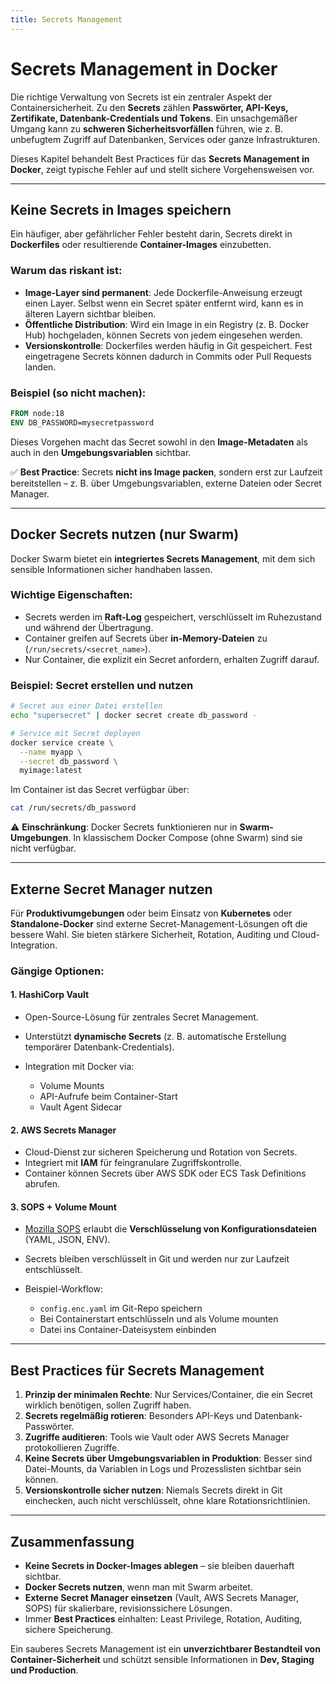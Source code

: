 ```yaml
---
title: Secrets Management
---
```

# Secrets Management in Docker

Die richtige Verwaltung von Secrets ist ein zentraler Aspekt der Containersicherheit. Zu den **Secrets** zählen **Passwörter, API-Keys, Zertifikate, Datenbank-Credentials und Tokens**. Ein unsachgemäßer Umgang kann zu **schweren Sicherheitsvorfällen** führen, wie z. B. unbefugtem Zugriff auf Datenbanken, Services oder ganze Infrastrukturen.

Dieses Kapitel behandelt Best Practices für das **Secrets Management in Docker**, zeigt typische Fehler auf und stellt sichere Vorgehensweisen vor.

---

## Keine Secrets in Images speichern

Ein häufiger, aber gefährlicher Fehler besteht darin, Secrets direkt in **Dockerfiles** oder resultierende **Container-Images** einzubetten.

### Warum das riskant ist:

* **Image-Layer sind permanent**: Jede Dockerfile-Anweisung erzeugt einen Layer. Selbst wenn ein Secret später entfernt wird, kann es in älteren Layern sichtbar bleiben.
* **Öffentliche Distribution**: Wird ein Image in ein Registry (z. B. Docker Hub) hochgeladen, können Secrets von jedem eingesehen werden.
* **Versionskontrolle**: Dockerfiles werden häufig in Git gespeichert. Fest eingetragene Secrets können dadurch in Commits oder Pull Requests landen.

### Beispiel (so **nicht** machen):

```dockerfile
FROM node:18
ENV DB_PASSWORD=mysecretpassword
```

Dieses Vorgehen macht das Secret sowohl in den **Image-Metadaten** als auch in den **Umgebungsvariablen** sichtbar.

✅ **Best Practice**: Secrets **nicht ins Image packen**, sondern erst zur Laufzeit bereitstellen – z. B. über Umgebungsvariablen, externe Dateien oder Secret Manager.

---

## Docker Secrets nutzen (nur Swarm)

Docker Swarm bietet ein **integriertes Secrets Management**, mit dem sich sensible Informationen sicher handhaben lassen.

### Wichtige Eigenschaften:

* Secrets werden im **Raft-Log** gespeichert, verschlüsselt im Ruhezustand und während der Übertragung.
* Container greifen auf Secrets über **in-Memory-Dateien** zu (`/run/secrets/<secret_name>`).
* Nur Container, die explizit ein Secret anfordern, erhalten Zugriff darauf.

### Beispiel: Secret erstellen und nutzen

```bash
# Secret aus einer Datei erstellen
echo "supersecret" | docker secret create db_password -

# Service mit Secret deployen
docker service create \
  --name myapp \
  --secret db_password \
  myimage:latest
```

Im Container ist das Secret verfügbar über:

```bash
cat /run/secrets/db_password
```

⚠️ **Einschränkung**: Docker Secrets funktionieren nur in **Swarm-Umgebungen**. In klassischem Docker Compose (ohne Swarm) sind sie nicht verfügbar.

---

## Externe Secret Manager nutzen

Für **Produktivumgebungen** oder beim Einsatz von **Kubernetes** oder **Standalone-Docker** sind externe Secret-Management-Lösungen oft die bessere Wahl. Sie bieten stärkere Sicherheit, Rotation, Auditing und Cloud-Integration.

### Gängige Optionen:

#### 1. **HashiCorp Vault**

* Open-Source-Lösung für zentrales Secret Management.
* Unterstützt **dynamische Secrets** (z. B. automatische Erstellung temporärer Datenbank-Credentials).
* Integration mit Docker via:

  * Volume Mounts
  * API-Aufrufe beim Container-Start
  * Vault Agent Sidecar

#### 2. **AWS Secrets Manager**

* Cloud-Dienst zur sicheren Speicherung und Rotation von Secrets.
* Integriert mit **IAM** für feingranulare Zugriffskontrolle.
* Container können Secrets über AWS SDK oder ECS Task Definitions abrufen.

#### 3. **SOPS + Volume Mount**

* [Mozilla SOPS](https://github.com/mozilla/sops) erlaubt die **Verschlüsselung von Konfigurationsdateien** (YAML, JSON, ENV).
* Secrets bleiben verschlüsselt in Git und werden nur zur Laufzeit entschlüsselt.
* Beispiel-Workflow:

  * `config.enc.yaml` im Git-Repo speichern
  * Bei Containerstart entschlüsseln und als Volume mounten
  * Datei ins Container-Dateisystem einbinden

---

## Best Practices für Secrets Management

1. **Prinzip der minimalen Rechte**: Nur Services/Container, die ein Secret wirklich benötigen, sollen Zugriff haben.
2. **Secrets regelmäßig rotieren**: Besonders API-Keys und Datenbank-Passwörter.
3. **Zugriffe auditieren**: Tools wie Vault oder AWS Secrets Manager protokollieren Zugriffe.
4. **Keine Secrets über Umgebungsvariablen in Produktion**: Besser sind Datei-Mounts, da Variablen in Logs und Prozesslisten sichtbar sein können.
5. **Versionskontrolle sicher nutzen**: Niemals Secrets direkt in Git einchecken, auch nicht verschlüsselt, ohne klare Rotationsrichtlinien.

---

## Zusammenfassung

* **Keine Secrets in Docker-Images ablegen** – sie bleiben dauerhaft sichtbar.
* **Docker Secrets nutzen**, wenn man mit Swarm arbeitet.
* **Externe Secret Manager einsetzen** (Vault, AWS Secrets Manager, SOPS) für skalierbare, revisionssichere Lösungen.
* Immer **Best Practices** einhalten: Least Privilege, Rotation, Auditing, sichere Speicherung.

Ein sauberes Secrets Management ist ein **unverzichtbarer Bestandteil von Container-Sicherheit** und schützt sensible Informationen in **Dev, Staging und Production**.
